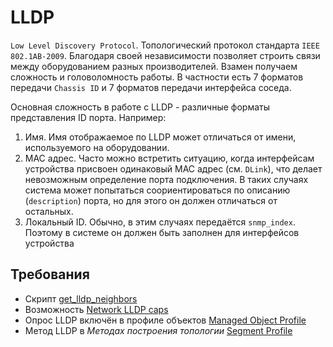 # LLDP

`Low Level Discovery Protocol`. Топологический протокол стандарта `IEEE 802.1AB-2009`. 
Благодаря своей независимости позволяет строить связи между оборудованием разных производителей. 
Взамен получаем сложность и головоломность работы. В частности есть 7 форматов передачи `Chassis ID` и 7 форматов передачи интерфейса соседа.

Основная сложность в работе с LLDP - различные форматы представления ID порта. Например:

1) Имя. Имя отображаемое по LLDP может отличаться от имени, используемого на оборудовании.
2) MAC адрес. Часто можно встретить ситуацию, когда интерфейсам устройства присвоен одинаковый MAC адрес (см. `DLink`), 
что делает невозможным определение порта подключения. 
В таких случаях система может попытаться соориентироваться по описанию (`description`) порта, но для этого он должен отличаться от остальных.
3) Локальный ID. Обычно, в этим случаях передаётся `snmp_index`. Поэтому в системе он должен быть заполнен для интерфейсов устройства

## Требования

* Скрипт [get_lldp_neighbors](../../scripts-reference/get_lldp_neighbors.md)
* Возможность [Network LLDP caps](../../caps-reference/network.md#network-lldp)
* Опрос LLDP включён в профиле объектов [Managed Object Profile](../../concepts/managed-object-profile/index.md#Box(Полный_опрос))
* Метод LLDP в *Методах построения топологии* [Segment Profile](../../concepts/network-segment-profile/index.md)
